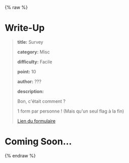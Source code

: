 
{% raw %}
# Write-Up
> **title:** Survey
>
> **category:** Misc
>
> **difficulty:** Facile
>
> **point:** 10
>
> **author:** ???
>
> **description:**
>
> Bon, c'était comment ?  
>
> 1 form par personne ! (Mais qu'un seul flag à la fin)
>
> [Lien du formulaire ](https://forms.office.com/Pages/ResponsePage.aspx?id=zwA2QU69fEyKYWnnPN33MTe0dskfA9dGjev_4xVUCc9UN1ZCVk83UEVYNlk3VklOSVE4R0VKN1RDQi4u)


# Coming Soon...

{% endraw %}
